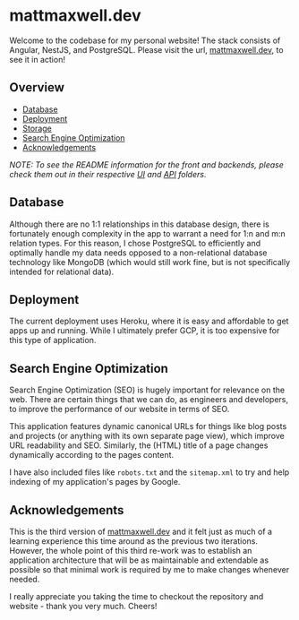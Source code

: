 # mattmaxwell.dev

Welcome to the codebase for my personal website! The stack consists of Angular, NestJS, and PostgreSQL. Please visit the url, [mattmaxwell.dev](https://mattmaxwell.dev), to see it in action!

## Overview

- [Database](#Database)
- [Deployment](#Deployment)
- [Storage](#Storage)
- [Search Engine Optimization](#Search-Engine-Optimization)
- [Acknowledgements](#Acknowledgements)

*NOTE: To see the README information for the front and backends, please check them out in their respective [UI](ui/) and [API](api/) folders.*

## Database

Although there are no 1:1 relationships in this database design, there is fortunately enough complexity in the app to warrant a need for 1:n and m:n relation types. For this reason, I chose PostgreSQL to efficiently and optimally handle my data needs opposed to a non-relational database technology like MongoDB (which would still work fine, but is not specifically intended for relational data).

## Deployment

The current deployment uses Heroku, where it is easy and affordable to get apps up and running. While I ultimately prefer GCP, it is too expensive for this type of application. 

## Search Engine Optimization

Search Engine Optimization (SEO) is hugely important for relevance on the web. There are certain things that we can do, as engineers and developers, to improve the performance of our website in terms of SEO.

This application features dynamic canonical URLs for things like blog posts and projects (or anything with its own separate page view), which improve URL readability and SEO. Similarly, the (HTML) title of a page changes dynamically according to the pages content.

I have also included files like `robots.txt` and the `sitemap.xml` to try and help indexing of my application's pages by Google. 

## Acknowledgements

This is the third version of [mattmaxwell.dev](https://mattmaxwell.dev) and it felt just as much of a learning experience this time around as the previous two iterations. However, the whole point of this third re-work was to establish an application architecture that will be as maintainable and extendable as possible so that minimal work is required by me to make changes whenever needed. 

I really appreciate you taking the time to checkout the repository and website - thank you very much. Cheers!
